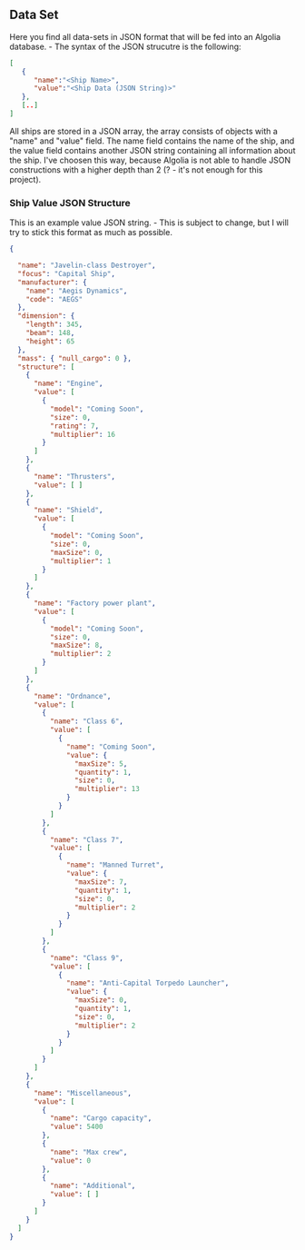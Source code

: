## Data Set

Here you find all data-sets in JSON format that will be fed into an Algolia database. - The syntax of the JSON strucutre is the following:
```json
[
   {
      "name":"<Ship Name>",
      "value":"<Ship Data (JSON String)>"
   },
   [..]
]
```

All ships are stored in a JSON array, the array consists of objects with a "name" and "value" field. The name field contains the name of
the ship, and the value field contains another JSON string containing all information about the ship. I've choosen this way, because Algolia
is not able to handle JSON constructions with a higher depth than 2 (? - it's not enough for this project).

### Ship Value JSON Structure

This is an example value JSON string. - This is subject to change, but I will try to stick this format as much as possible.

```json
{

  "name": "Javelin-class Destroyer",
  "focus": "Capital Ship",
  "manufacturer": {
    "name": "Aegis Dynamics",
    "code": "AEGS"
  },
  "dimension": {
    "length": 345,
    "beam": 148,
    "height": 65
  },
  "mass": { "null_cargo": 0 },
  "structure": [
    {
      "name": "Engine",
      "value": [
        {
          "model": "Coming Soon",
          "size": 0,
          "rating": 7,
          "multiplier": 16
        }
      ]
    },
    {
      "name": "Thrusters",
      "value": [ ]
    },
    {
      "name": "Shield",
      "value": [
        {
          "model": "Coming Soon",
          "size": 0,
          "maxSize": 0,
          "multiplier": 1
        }
      ]
    },
    {
      "name": "Factory power plant",
      "value": [
        {
          "model": "Coming Soon",
          "size": 0,
          "maxSize": 8,
          "multiplier": 2
        }
      ]
    },
    {
      "name": "Ordnance",
      "value": [
        {
          "name": "Class 6",
          "value": [
            {
              "name": "Coming Soon",
              "value": {
                "maxSize": 5,
                "quantity": 1,
                "size": 0,
                "multiplier": 13
              }
            }
          ]
        },
        {
          "name": "Class 7",
          "value": [
            {
              "name": "Manned Turret",
              "value": {
                "maxSize": 7,
                "quantity": 1,
                "size": 0,
                "multiplier": 2
              }
            }
          ]
        },
        {
          "name": "Class 9",
          "value": [
            {
              "name": "Anti-Capital Torpedo Launcher",
              "value": {
                "maxSize": 0,
                "quantity": 1,
                "size": 0,
                "multiplier": 2
              }
            }
          ]
        }
      ]
    },
    {
      "name": "Miscellaneous",
      "value": [
        {
          "name": "Cargo capacity",
          "value": 5400
        },
        {
          "name": "Max crew",
          "value": 0
        },
        {
          "name": "Additional",
          "value": [ ]
        }
      ]
    }
  ]
}
```

